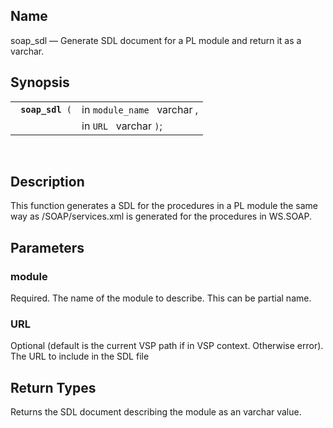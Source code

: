 <div id="fn_soap_sdl" class="refentry">

<div class="titlepage">

</div>

<div class="refnamediv">

## Name

soap_sdl — Generate SDL document for a PL module and return it as a
varchar.

</div>

<div class="refsynopsisdiv">

## Synopsis

<div id="fsyn_soap_sdl" class="funcsynopsis">

|                       |                             |
|-----------------------|-----------------------------|
| ` `**`soap_sdl`**` (` | in `module_name ` varchar , |
|                       | in `URL ` varchar `)`;      |

<div class="funcprototype-spacer">

 

</div>

</div>

</div>

<div id="desc_soap_sdl" class="refsect1">

## Description

This function generates a SDL for the procedures in a PL module the same
way as /SOAP/services.xml is generated for the procedures in WS.SOAP.

</div>

<div id="params_soap_sdl" class="refsect1">

## Parameters

<div id="id110821" class="refsect2">

### module

Required. The name of the module to describe. This can be partial name.

</div>

<div id="id110824" class="refsect2">

### URL

Optional (default is the current VSP path if in VSP context. Otherwise
error). The URL to include in the SDL file

</div>

</div>

<div id="ret_09" class="refsect1">

## Return Types

Returns the SDL document describing the module as an varchar value.

</div>

</div>
